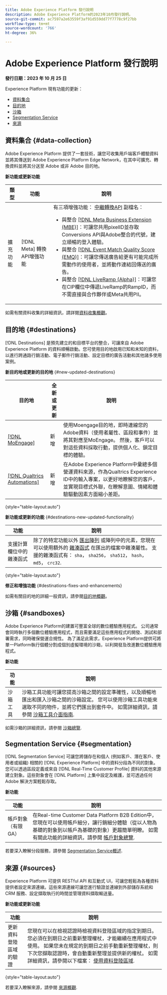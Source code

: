 ```yaml
---
title: Adobe Experience Platform 發行說明
description: Adobe Experience Platform的2023年10月發行說明。
source-git-commit: ac7597a2e63559f3af91d559dd77f7778c9f27bb
workflow-type: tm+mt
source-wordcount: '766'
ht-degree: 36%

---
```


# Adobe Experience Platform 發行說明

**發行日期：2023 年 10 月 25 日**

 Experience Platform 現有功能的更新：

- [資料集合](#data-collection)
- [目的地](#destinations)
- [沙箱](#sandboxes)
- [Segmentation Service](#segmentation)
- [來源](#sources)

## 資料集合 {#data-collection}

Adobe Experience Platform 提供了一套技術，讓您可收集用戶端客戶體驗資料並將其傳送到 Adobe Experience Platform Edge Network，在其中可擴充、轉換資料並將其分送至 Adobe 或非 Adobe 目的地。

**新功能或更新功能**

| 類型 | 功能 | 說明 |
| --- | --- | --- |
| 擴充功能 | [!DNL Meta] 轉換API增強功能 | 有三項增強功能： [中繼轉換API](/help/tags/extensions/server/meta/overview.md) 副檔名： <ul><li>與整合 [[!DNL Meta Business Extension (MBE)]](/help/tags/extensions/server/meta/overview.md#integration-with-meta-business-extension-mbe)：可讓您共用pixelID並存取Conversions API與Adobe整合的代號，建立順暢的登入體驗。</li><li>與整合 [[!DNL Event Match Quality Score (EMQ)]](/help/tags/extensions/server/meta/overview.md#integration-with-event-quality-match-score-emq)：可讓您傳送廣告給更有可能完成所需動作的使用者，並將動作連結回傳送的廣告。</li><li>與整合 [[!DNL LiveRamp (Alpha)]](/help/tags/extensions/server/meta/overview.md#integration-with-liveramp-alpha)：可讓您在CIP欄位中傳遞LiveRamp的RampID，而不需直接與合作夥伴或Meta共用PII。 </li></ul> |

如需有關資料收集的詳細資訊，請詳閱[資料收集概觀](../../tags/home.md)。

## 目的地 {#destinations}

[!DNL Destinations] 是預先建立的和目標平台的整合，可讓來自 Adobe Experience Platform 的資料順暢啟動。您可使用目的地啟用已知和未知的資料，以進行跨通路行銷活動、電子郵件行銷活動、設定目標的廣告活動和其他諸多使用案例。

**新目的地或更新的目的地** {#new-updated-destinations}

| 目的地 | 全新或更新 | 說明 |
| ----------- |----------------|----------- |
| [[!DNL MoEngage]](/help/destinations/catalog/mobile-engagement/moengage.md) | 新增 | 使用Moengage目的地，即時連線您的Adobe資料（使用者屬性、區段和事件）並將其對應至MoEngage。 然後，客戶可以對這些資料採取行動，提供個人化、鎖定目標的體驗。 |
| [[!DNL Qualtrics Automations]](/help/destinations/catalog/survey/qualtrics-automations.md) | 新增 | 在Adobe Experience Platform中彙總多個營運資料來源，作為Qualtrics Experience ID中的輸入專案，以更好地瞭解您的客戶，並實現目標式外聯，在瞭解意圖、情緒和體驗驅動因素方面縮小差距。 |

{style="table-layout:auto"}

**新功能或更新的功能** {#destinations-new-updated-functionality}

| 功能 | 說明 |
| ----------- | ----------- |
| 支援計算欄位中的雜湊函式 | 除了的特定功能以外 [匯出陣列](../../destinations/ui/export-arrays-calculated-fields.md) 或陣列中的元素，您現在可以使用額外的 [雜湊函式](../../destinations/ui/export-arrays-calculated-fields.md#hashing-functions) 在匯出的檔案中雜湊屬性。 支援的雜湊函式有： `sha`， `sha256`， `sha512`， `hash`， `md5`， `crc32`. |

{style="table-layout:auto"}

**修正和增強功能** {#destinations-fixes-and-enhancements}

如需有關目的地的詳細一般資訊，請參閱[目的地概觀](../../destinations/home.md)。

## 沙箱 {#sandboxes}

Adobe Experience Platform的建置可豐富全球的數位體驗應用程式。 公司通常會同時執行多個數位體驗應用程式，而且需要滿足這些應用程式的開發、測試和部署需求，同時確保營運合規性。 為了滿足此需求，Experience Platform提供可將單一Platform執行個體分割成個別虛擬環境的沙箱，以利開發及改進數位體驗應用程式。

**新功能**

| 功能 | 說明 |
| --- | --- |
| 沙箱工具 | 沙箱工具功能可讓您提高沙箱之間的設定準確性，以及順暢地匯出和匯入沙箱之間的沙箱設定。 您可以使用沙箱工具功能來選取不同的物件，並將它們匯出到套件中。 如需詳細資訊，請參閱 [沙箱工具介面指南](../../sandboxes/ui/sandbox-tooling.md). |

如需沙箱的詳細資訊，請參閱 [沙箱總覽](../../sandboxes/home.md).

## Segmentation Service {#segmentation}

[!DNL Segmentation Service] 可讓您將儲存在和個人 (例如客戶、潛在客戶、使用者或組織) 相關的 [!DNL Experience Platform] 中的資料分段為不同的對象。您可以透過區段定義或來自 [!DNL Real-Time Customer Profile] 資料的其他來源建立對象。這些對象會在 [!DNL Platform] 上集中設定及維護，並可透過任何 Adobe 解決方案輕鬆存取。

**新功能**

| 功能 | 說明 |
| ------- | ----------- |
| 帳戶對象（有限GA） | 在Real-time Customer Data Platform B2B Edition中，您現在可以使用帳戶細分，讓行銷細分體驗（從以人物為基礎的對象到以帳戶為基礎的對象）更趨簡單明瞭。 如需有關此功能的詳細資訊，請參閱 [帳戶對象總覽](../../segmentation/ui/account-audiences.md). |

若要深入瞭解分段服務，請參閱 [Segmentation Service概述](../../segmentation/home.md).

## 來源 {#sources}

Experience Platform 可提供 RESTful API 和互動式 UI，可讓您輕鬆為各種資料提供者設定來源連線。這些來源連線可讓您進行驗證並連線到外部儲存系統和 CRM 服務、設定擷取執行的時間並管理資料擷取輸送量。

**新功能或更新功能**

| 功能 | 說明 |
| --- | --- |
| 更新資料登陸區域的驗證 | 您現在可以在檢視認證時檢視資料登陸區域的指定到期日。 您必須在到期日之前重新整理權杖，才能繼續在應用程式中使用。 如果您未在規定的到期日之前手動重新整理權杖，則下次您擷取認證時，會自動重新整理並提供新的權杖。 如需詳細資訊，請參閱以下檔案： [使用資料登陸區域](../../sources/tutorials/ui/create/cloud-storage/data-landing-zone.md). |

{style="table-layout:auto"}

若要深入瞭解來源，請參閱 [來源概觀](../../sources/home.md).
